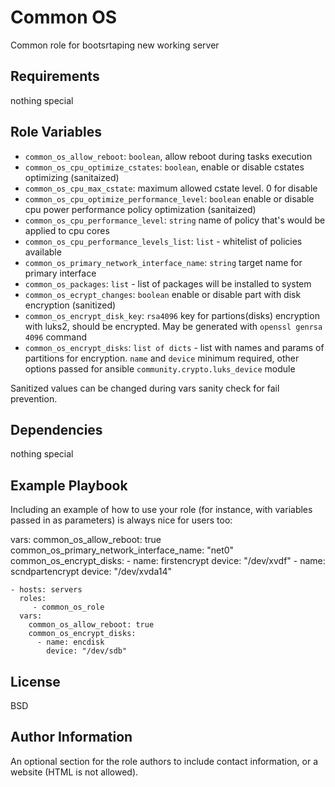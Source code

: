 Common OS
=========

Common role for bootsrtaping new working server

Requirements
------------

nothing special

Role Variables
--------------

* `common_os_allow_reboot`: `boolean`, allow reboot during tasks execution
* `common_os_cpu_optimize_cstates`: `boolean`, enable or disable cstates optimizing (sanitaized)
* `common_os_cpu_max_cstate`: maximum allowed cstate level. 0 for disable
* `common_os_cpu_optimize_performance_level`: `boolean` enable or disable cpu power performance policy optimization (sanitaized)
* `common_os_cpu_performance_level`: `string` name of policy that's would be applied to cpu cores
* `common_os_cpu_performance_levels_list`: `list` - whitelist of policies available
* `common_os_primary_network_interface_name`: `string` target name for primary interface
* `common_os_packages`: `list` - list of packages will be installed to system
* `common_os_ecrypt_changes`: `boolean` enable or disable part with disk encryption (sanitized)
* `common_os_encrypt_disk_key`: `rsa4096` key for partions(disks) encryption with luks2, should be encrypted. May be generated with `openssl genrsa 4096` command
* `common_os_encrypt_disks`: `list of dicts` - list with names and params of partitions for encryption. `name` and `device` minimum required, other options passed for ansible `community.crypto.luks_device` module

Sanitized values can be changed during vars sanity check for fail prevention.

Dependencies
------------

nothing special

Example Playbook
----------------

Including an example of how to use your role (for instance, with variables passed in as parameters) is always nice for users too:

  vars:
    common_os_allow_reboot: true
    common_os_primary_network_interface_name: "net0"
    common_os_encrypt_disks:
      - name: firstencrypt
        device: "/dev/xvdf"
      - name: scndpartencrypt
        device: "/dev/xvda14"

    - hosts: servers
      roles:
         - common_os_role
      vars:
        common_os_allow_reboot: true
        common_os_encrypt_disks:
          - name: encdisk
            device: "/dev/sdb"

License
-------

BSD

Author Information
------------------

An optional section for the role authors to include contact information, or a website (HTML is not allowed).
